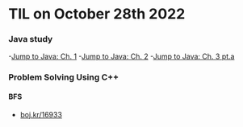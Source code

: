 # **TIL on October 28th 2022**
### Java study
-[Jump to Java: Ch. 1](../../../Languages/Java/ch1-j2j-10-28-2022.md)
-[Jump to Java: Ch. 2](../../../Languages/Java/ch2-j2j-10-28-2022.md)
-[Jump to Java: Ch. 3 pt.a](../../../Languages/Java/ch3a-j2j-10-28-2022.md)

### Problem Solving Using C++
#### BFS
- [boj.kr/16933](../../../Problem%20Solving/boj/Breadth%20first%20search/16933-10-27-2022.cpp)